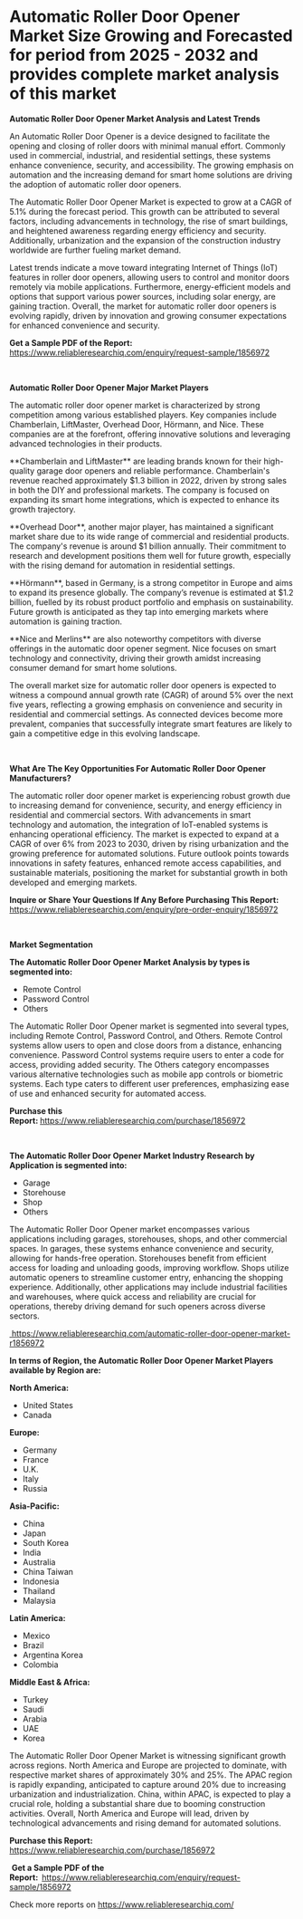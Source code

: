 <p><h1>Automatic Roller Door Opener Market Size Growing and Forecasted for period from 2025 - 2032 and provides complete market analysis of this market</h1></p><p><strong>Automatic Roller Door Opener Market Analysis and Latest Trends</strong></p>
<p><p>An Automatic Roller Door Opener is a device designed to facilitate the opening and closing of roller doors with minimal manual effort. Commonly used in commercial, industrial, and residential settings, these systems enhance convenience, security, and accessibility. The growing emphasis on automation and the increasing demand for smart home solutions are driving the adoption of automatic roller door openers.</p><p>The Automatic Roller Door Opener Market is expected to grow at a CAGR of 5.1% during the forecast period. This growth can be attributed to several factors, including advancements in technology, the rise of smart buildings, and heightened awareness regarding energy efficiency and security. Additionally, urbanization and the expansion of the construction industry worldwide are further fueling market demand. </p><p>Latest trends indicate a move toward integrating Internet of Things (IoT) features in roller door openers, allowing users to control and monitor doors remotely via mobile applications. Furthermore, energy-efficient models and options that support various power sources, including solar energy, are gaining traction. Overall, the market for automatic roller door openers is evolving rapidly, driven by innovation and growing consumer expectations for enhanced convenience and security.</p></p>
<p><strong>Get a Sample PDF of the Report:&nbsp;</strong> <a href="https://www.reliableresearchiq.com/enquiry/request-sample/1856972?utm_campaign=3455&utm_medium=2&utm_source=Github&utm_content=ia&utm_term=10042025&utm_id=automatic-roller-door-opener">https://www.reliableresearchiq.com/enquiry/request-sample/1856972</a></p>
<p>&nbsp;</p>
<p><strong>Automatic Roller Door Opener Major Market Players</strong></p>
<p><p>The automatic roller door opener market is characterized by strong competition among various established players. Key companies include Chamberlain, LiftMaster, Overhead Door, Hörmann, and Nice. These companies are at the forefront, offering innovative solutions and leveraging advanced technologies in their products.</p><p>**Chamberlain and LiftMaster** are leading brands known for their high-quality garage door openers and reliable performance. Chamberlain's revenue reached approximately $1.3 billion in 2022, driven by strong sales in both the DIY and professional markets. The company is focused on expanding its smart home integrations, which is expected to enhance its growth trajectory.</p><p>**Overhead Door**, another major player, has maintained a significant market share due to its wide range of commercial and residential products. The company's revenue is around $1 billion annually. Their commitment to research and development positions them well for future growth, especially with the rising demand for automation in residential settings.</p><p>**Hörmann**, based in Germany, is a strong competitor in Europe and aims to expand its presence globally. The company’s revenue is estimated at $1.2 billion, fuelled by its robust product portfolio and emphasis on sustainability. Future growth is anticipated as they tap into emerging markets where automation is gaining traction.</p><p>**Nice and Merlins** are also noteworthy competitors with diverse offerings in the automatic door opener segment. Nice focuses on smart technology and connectivity, driving their growth amidst increasing consumer demand for smart home solutions.</p><p>The overall market size for automatic roller door openers is expected to witness a compound annual growth rate (CAGR) of around 5% over the next five years, reflecting a growing emphasis on convenience and security in residential and commercial settings. As connected devices become more prevalent, companies that successfully integrate smart features are likely to gain a competitive edge in this evolving landscape.</p></p>
<p>&nbsp;</p>
<p><strong>What Are The Key Opportunities For Automatic Roller Door Opener Manufacturers?</strong></p>
<p><p>The automatic roller door opener market is experiencing robust growth due to increasing demand for convenience, security, and energy efficiency in residential and commercial sectors. With advancements in smart technology and automation, the integration of IoT-enabled systems is enhancing operational efficiency. The market is expected to expand at a CAGR of over 6% from 2023 to 2030, driven by rising urbanization and the growing preference for automated solutions. Future outlook points towards innovations in safety features, enhanced remote access capabilities, and sustainable materials, positioning the market for substantial growth in both developed and emerging markets.</p></p>
<p><strong>Inquire or Share Your Questions If Any Before Purchasing This Report:</strong> <a href="https://www.reliableresearchiq.com/enquiry/pre-order-enquiry/1856972?utm_campaign=3455&utm_medium=2&utm_source=Github&utm_content=ia&utm_term=10042025&utm_id=automatic-roller-door-opener">https://www.reliableresearchiq.com/enquiry/pre-order-enquiry/1856972</a></p>
<p>&nbsp;</p>
<p><strong>Market Segmentation</strong></p>
<p><strong>The Automatic Roller Door Opener Market Analysis by types is segmented into:</strong></p>
<p><ul><li>Remote Control</li><li>Password Control</li><li>Others</li></ul></p>
<p><p>The Automatic Roller Door Opener market is segmented into several types, including Remote Control, Password Control, and Others. Remote Control systems allow users to open and close doors from a distance, enhancing convenience. Password Control systems require users to enter a code for access, providing added security. The Others category encompasses various alternative technologies such as mobile app controls or biometric systems. Each type caters to different user preferences, emphasizing ease of use and enhanced security for automated access.</p></p>
<p><strong>Purchase this Report:&nbsp;</strong><a href="https://www.reliableresearchiq.com/purchase/1856972?utm_campaign=3455&utm_medium=2&utm_source=Github&utm_content=ia&utm_term=10042025&utm_id=automatic-roller-door-opener">https://www.reliableresearchiq.com/purchase/1856972</a></p>
<p>&nbsp;</p>
<p><strong>The Automatic Roller Door Opener Market Industry Research by Application is segmented into:</strong></p>
<p><ul><li>Garage</li><li>Storehouse</li><li>Shop</li><li>Others</li></ul></p>
<p><p>The Automatic Roller Door Opener market encompasses various applications including garages, storehouses, shops, and other commercial spaces. In garages, these systems enhance convenience and security, allowing for hands-free operation. Storehouses benefit from efficient access for loading and unloading goods, improving workflow. Shops utilize automatic openers to streamline customer entry, enhancing the shopping experience. Additionally, other applications may include industrial facilities and warehouses, where quick access and reliability are crucial for operations, thereby driving demand for such openers across diverse sectors.</p></p>
<p><a href="https://www.reliableresearchiq.com/automatic-roller-door-opener-market-r1856972?utm_campaign=3455&utm_medium=2&utm_source=Github&utm_content=ia&utm_term=10042025&utm_id=automatic-roller-door-opener">&nbsp;https://www.reliableresearchiq.com/automatic-roller-door-opener-market-r1856972</a></p>
<p><strong>In terms of Region, the Automatic Roller Door Opener Market Players available by Region are:</strong></p>
<p>
    <p> <strong> North America: </strong>
        <ul>
            <li>United States</li>
            <li>Canada</li>
        </ul>
        </p> 
    <p> <strong> Europe: </strong>
        <ul>
            <li>Germany</li>
            <li>France</li>
            <li>U.K.</li>
            <li>Italy</li>
            <li>Russia</li>
        </ul>
        </p> 
    <p> <strong> Asia-Pacific: </strong>
        <ul>
            <li>China</li>
            <li>Japan</li>
            <li>South Korea</li>
            <li>India</li>
            <li>Australia</li>
            <li>China Taiwan</li>
            <li>Indonesia</li>
            <li>Thailand</li>
            <li>Malaysia</li>
        </ul>
        </p> 
    <p> <strong> Latin America: </strong>
        <ul>
            <li>Mexico</li>
            <li>Brazil</li>
            <li>Argentina Korea</li>
            <li>Colombia</li>
        </ul>
        </p> 
    <p> <strong> Middle East & Africa: </strong>
        <ul>
            <li>Turkey</li>
            <li>Saudi</li>
            <li>Arabia</li>
            <li>UAE</li>
            <li>Korea</li>
        </ul>
    </p>
    </p>
<p><p>The Automatic Roller Door Opener Market is witnessing significant growth across regions. North America and Europe are projected to dominate, with respective market shares of approximately 30% and 25%. The APAC region is rapidly expanding, anticipated to capture around 20% due to increasing urbanization and industrialization. China, within APAC, is expected to play a crucial role, holding a substantial share due to booming construction activities. Overall, North America and Europe will lead, driven by technological advancements and rising demand for automated solutions.</p></p>
<p><strong>Purchase this Report: </strong><a href="https://www.reliableresearchiq.com/purchase/1856972?utm_campaign=3455&utm_medium=2&utm_source=Github&utm_content=ia&utm_term=10042025&utm_id=automatic-roller-door-opener">https://www.reliableresearchiq.com/purchase/1856972</a></p>
<p>&nbsp;<strong>Get a Sample PDF of the Report:&nbsp;&nbsp;</strong><a href="https://www.reliableresearchiq.com/enquiry/request-sample/1856972?utm_campaign=3455&utm_medium=2&utm_source=Github&utm_content=ia&utm_term=10042025&utm_id=automatic-roller-door-opener">https://www.reliableresearchiq.com/enquiry/request-sample/1856972</a></p>
<p><strong></strong></p>
<p>Check more reports on <a href="https://www.reliableresearchiq.com/?utm_campaign=3455&utm_medium=2&utm_source=Github&utm_content=ia&utm_term=10042025&utm_id=automatic-roller-door-opener">https://www.reliableresearchiq.com/</a></p>